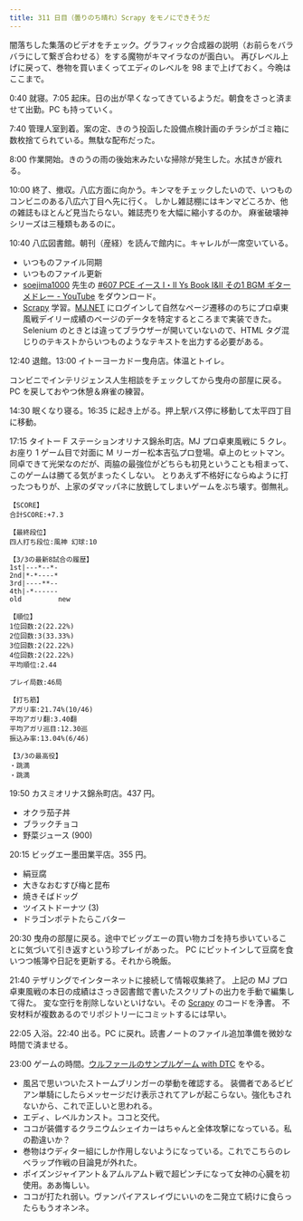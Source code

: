 ```yaml
---
title: 311 日目（曇りのち晴れ）Scrapy をモノにできそうだ
---
```


闇落ちした集落のビデオをチェック。グラフィック合成器の説明（お前らをバラバラにして繋ぎ合わせる）をする魔物がキマイラなのが面白い。
再びレベル上げに戻って、巻物を買いまくってエディのレベルを 98 まで上げておく。今晩はここまで。

0:40 就寝。7:05 起床。日の出が早くなってきているようだ。朝食をさっと済ませて出勤。PC も持っていく。

7:40 管理人室到着。案の定、きのう投函した設備点検計画のチラシがゴミ箱に数枚捨てられている。無駄な配布だった。

8:00 作業開始。きのうの雨の後始末みたいな掃除が発生した。水拭きが疲れる。

10:00 終了、撤収。八広方面に向かう。キンマをチェックしたいので、いつものコンビニのある八広六丁目へ先に行く。
しかし雑誌棚にはキンマどころか、他の雑誌もほとんど見当たらない。雑誌売りを大幅に縮小するのか。
麻雀破壊神シリーズは三種類もあるのに。

10:40 八広図書館。朝刊（産経）を読んで館内に。キャレルが一席空いている。

* いつものファイル同期
* いつものファイル更新
* [soejima1000] 先生の [&#x23;607 PCE イース I・II Ys Book I&amp;II その1 BGM ギターメドレー - YouTube](https://www.youtube.com/watch?v=0CB755JMZBw)
  をダウンロード。
* [Scrapy][scrapy] 学習。[MJ.NET][mjnet] にログインして自然なページ遷移ののちにプロ卓東風戦デイリー成績のページのデータを特定するところまで実装できた。
  Selenium のときとは違ってブラウザーが開いていないので、HTML タグ混じりのテキストからいつものようなテキストを出力する必要がある。

12:40 退館。13:00 イトーヨーカドー曳舟店。体温とトイレ。

コンビニでインテリジェンス人生相談をチェックしてから曳舟の部屋に戻る。
PC を戻しておやつ休憩＆麻雀の練習。

14:30 眠くなり寝る。16:35 に起き上がる。押上駅バス停に移動して太平四丁目に移動。

17:15 タイトー F ステーションオリナス錦糸町店。MJ プロ卓東風戦に 5 クレ。
お座り 1 ゲーム目で対面に M リーガー松本吉弘プロ登場。卓上のヒットマン。
同卓できて光栄なのだが、両脇の最強位がどちらも初見ということも相まって、このゲームは勝てる気がまったくしない。
とりあえず不格好にならぬように打ったつもりが、上家のダマッパネに放銃してしまいゲームをぶち壊す。御無礼。

```text
【SCORE】
合計SCORE:+7.3

【最終段位】
四人打ち段位:風神 幻球:10

【3/3の最新8試合の履歴】
1st|---*--*-
2nd|*-*----*
3rd|----**--
4th|-*------
old         new

【順位】
1位回数:2(22.22%)
2位回数:3(33.33%)
3位回数:2(22.22%)
4位回数:2(22.22%)
平均順位:2.44

プレイ局数:46局

【打ち筋】
アガリ率:21.74%(10/46)
平均アガリ翻:3.40翻
平均アガリ巡目:12.30巡
振込み率:13.04%(6/46)

【3/3の最高役】
・跳満
・跳満
```

19:50 カスミオリナス錦糸町店。437 円。

* オクラ茄子丼
* ブラックチョコ
* 野菜ジュース (900)

20:15 ビッグエー墨田業平店。355 円。

* 絹豆腐
* 大きなおむすび梅と昆布
* 焼きそばドッグ
* ツイストドーナツ (3)
* ドラゴンポテトたらこバター

20:30 曳舟の部屋に戻る。途中でビッグエーの買い物カゴを持ち歩いていることに気づいて引き返すという珍プレイがあった。
PC にピットインして豆腐を食いつつ帳簿や日記を更新する。それから晩飯。

21:40 テザリングでインターネットに接続して情報収集終了。
上記の MJ プロ卓東風戦の本日の成績はさっき図書館で書いたスクリプトの出力を手動で編集して得た。
変な空行を削除しないといけない。その [Scrapy][scrapy] のコードを浄書。
不安材料が複数あるのでリポジトリーにコミットするには早い。

22:05 入浴。22:40 出る。PC に戻れ。読書ノートのファイル追加準備を微妙な時間で済ませる。

23:00 ゲームの時間。[ウルファールのサンプルゲーム with DTC][bshf21b] をやる。

* 風呂で思いついたストームブリンガーの挙動を確認する。
  装備者であるビビアン単騎にしたらメッセージだけ表示されてアレが起こらない。強化もされないから、これで正しいと思われる。
* エディ、レベルカンスト。ココと交代。
* ココが装備するクラニウムシェイカーはちゃんと全体攻撃になっている。私の勘違いか？
* 巻物はウディター組にしか作用しないようになっている。これでこちらのレベラップ作戦の目論見が外れた。
* ポイズンジャイアント＆アムルアムト戦で超ピンチになって女神の心臓を初使用。ああ悔しい。
* ココが打たれ弱い。ヴァンパイアスレイヴにいいのを二発立て続けに食らったらもうオネンネ。

[bshf21b]: https://wodifes.net/game/show/446
[mjnet]: https://www.sega-mj.net/mjac_p/mjlogin/login.jsp
[soejima1000]: https://www.youtube.com/user/soejima1000/videos
[scrapy]: https://scrapy.org/
